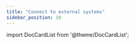 ```yaml
---
title: "Connect to external systems"
sidebar_position: 10
---
```


import DocCardList from '@theme/DocCardList';

<DocCardList />